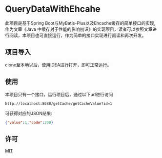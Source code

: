 # QueryDataWithEhcahe

此项目是基于Spring Boot与MyBatis-Plus以及Ehcache缓存的简单接口的实现,作为文章《Java
中缓存对于性能的影响初识》的实现项目，读者可以参照文章进行阅读，本项目也可直接运行，作为简单的接口实现进行阅读和再次开发。

## 项目导入

clone至本地以后，使用IDEA进行打开，即可正常运行。

## 使用

本项目只有一个接口，运行项目后，通过以下url进行访问
```url
http://localhost:8080/getCache/getCacheValue?id=1
```

可获得对应的JSON结果:

```json
{"value":1,"code":200}
```

## 许可
[MIT](https://choosealicense.com/licenses/mit/)
